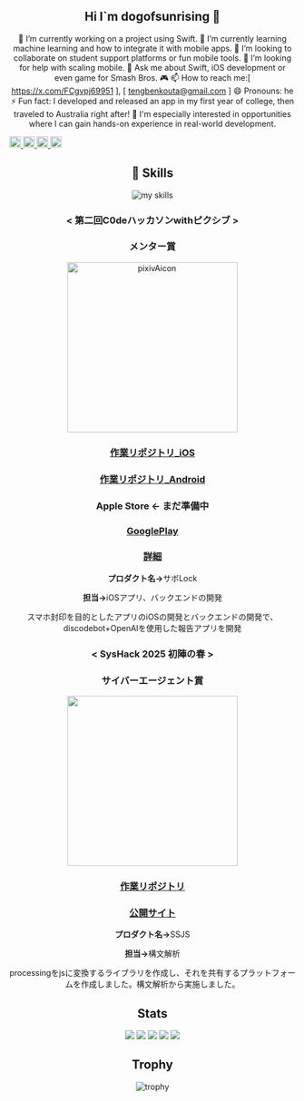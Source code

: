 <div align="center">
  
## Hi I`m dogofsunrising 👋

🔭 I’m currently working on a project using Swift.
🌱 I’m currently learning machine learning and how to integrate it with mobile apps.
👯 I’m looking to collaborate on student support platforms or fun mobile tools.
🤔 I’m looking for help with scaling mobile.
💬 Ask me about Swift, iOS development or even game for Smash Bros. 🎮
📫 How to reach me:[ https://x.com/FCgvpj69951 ], [ tengbenkouta@gmail.com ]
😄 Pronouns: he
⚡ Fun fact: I developed and released an app in my first year of college, then traveled to Australia right after!
💼 I'm especially interested in opportunities where I can gain hands-on experience in real-world development.

<p align="left">
  <a href="https://github.com/dogofsunrising">
    <img height="20" src="https://komarev.com/ghpvc/?username=dogofsunrising" />
  </a>
  <a href="https://github.com/dogofsunrising">
    <img height="20" src="https://img.shields.io/github/followers/dogofsunrising?label=follow&logo=github&style=flat" />
  </a>
  <a href="http://qiita.com/INUSHIBA">
    <img height="20" src="https://qiita-badge.apiapi.app/s/INUSHIBA/posts.svg" />
  </a>
  <a href="http://qiita.com/INUSHIBA">
    <img height="20" src="https://qiita-badge.apiapi.app/s/INUSHIBA/contributions.svg" />
  </a>
</p>

## 🌱 Skills
<img alt="my skills" src="https://skillicons.dev/icons?theme=dark&perline=7&i=swift,kotlin,java,c,processing,java,html,css,js,figma,python,aws,azure,firebase,obsidian,vim" />
<br>


### < 第二回C0deハッカソンwithピクシブ >

### メンター賞


<img width="300" alt="pixivAicon" src="https://github.com/user-attachments/assets/da30ae9b-b2c6-4fc7-b54d-39bf30639654" />



### [作業リポジトリ_iOS](https://github.com/dogofsunrising/noPhone)
### [作業リポジトリ_Android](https://github.com/ryohamag/DoStudy-Android?tab=readme-ov-file)
### Apple Store ← まだ準備中
### [GooglePlay](https://play.google.com/store/apps/details?id=com.websarva.wings.dostudy_android)
### [詳細](https://fuschia-axolotl-e45.notion.site/167f7ba46df780ee80c9f9bbf39838a1)


<p><strong>プロダクト名→</strong>サボLock</p>
<p><strong>担当→</strong>iOSアプリ、バックエンドの開発</p>
<p>スマホ封印を目的としたアプリのiOSの開発とバックエンドの開発で、discodebot+OpenAIを使用した報告アプリを開発</p>


### < SysHack 2025 初陣の春 >

### サイバーエージェント賞


<img width="300px" src="https://github.com/user-attachments/assets/e349b7b4-394d-4a61-905b-9f3ee6a78c59">

### [作業リポジトリ](https://github.com/orgs/SketchShifter/repositories)　
### [公開サイト](https://www.serendicode-sub.click/)


<p><strong>プロダクト名→</strong>SSJS</p>
<p><strong>担当→</strong>構文解析</p>
<p>processingをjsに変換するライブラリを作成し、それを共有するプラットフォームを作成しました。構文解析から実施しました。</p>


## Stats
![](http://github-profile-summary-cards.vercel.app/api/cards/profile-details?username=dogofsunrising&theme=gruvbox)
![](http://github-profile-summary-cards.vercel.app/api/cards/repos-per-language?username=dogofsunrising&theme=gruvbox)
![](http://github-profile-summary-cards.vercel.app/api/cards/most-commit-language?username=dogofsunrising&theme=gruvbox)
![](http://github-profile-summary-cards.vercel.app/api/cards/stats?username=dogo[fsunrising&theme=gruvbox)
![](http://github-profile-summary-cards.vercel.app/api/cards/productive-time?username=dogofsunrising&theme=gruvbox&utcOffset=9)


## Trophy
![trophy](https://github-profile-trophy.vercel.app/?username=dogofsunrising&theme=gruvbox)
